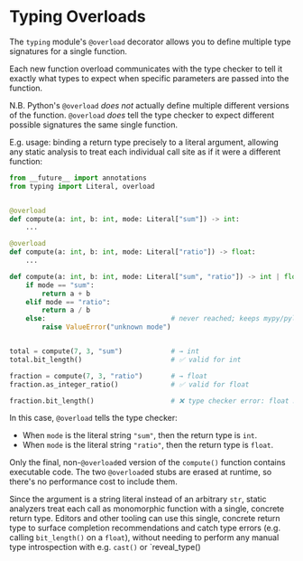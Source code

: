 # Typing Overloads

The `typing` module's `@overload` decorator allows you to define multiple type
signatures for a single function.

Each new function overload communicates with the type checker to tell it exactly
what types to expect when specific parameters are passed into the function.

N.B. Python's `@overload` _does not_ actually define multiple different versions
of the function. `@overload` _does_ tell the type checker to expect different
possible signatures the same single function.

E.g. usage: binding a return type precisely to a literal argument, allowing
any static analysis to treat each individual call site as if it were a different
function:

```python
from __future__ import annotations
from typing import Literal, overload


@overload
def compute(a: int, b: int, mode: Literal["sum"]) -> int:
    ...

@overload
def compute(a: int, b: int, mode: Literal["ratio"]) -> float:
    ...

def compute(a: int, b: int, mode: Literal["sum", "ratio"]) -> int | float:
    if mode == "sum":
        return a + b
    elif mode == "ratio":
        return a / b
    else:                               # never reached; keeps mypy/pylance silent
        raise ValueError("unknown mode")


total = compute(7, 3, "sum")            # → int
total.bit_length()                      # ✅ valid for int

fraction = compute(7, 3, "ratio")       # → float
fraction.as_integer_ratio()             # ✅ valid for float

fraction.bit_length()                   # ❌ type checker error: float has no bit_length()
```

In this case, `@overload` tells the type checker:

- When `mode` is the literal string `"sum"`, then the return type is `int`.
- When `mode` is the literal string `"ratio"`, then the return type is `float`.

Only the final, non-`@overload`ed version of the `compute()` function contains
executable code. The two `@overload`ed stubs are erased at runtime, so there's
no performance cost to include them.

Since the argument is a string literal instead of an arbitrary `str`, static
analyzers treat each call as monomorphic function with a single, concrete
return type. Editors and other tooling can use this single, concrete return
type to surface completion recommendations and catch type errors (e.g. calling
`bit_length()` on a `float`), without needing to perform any manual type
introspection with e.g. `cast()` or `reveal_type()
